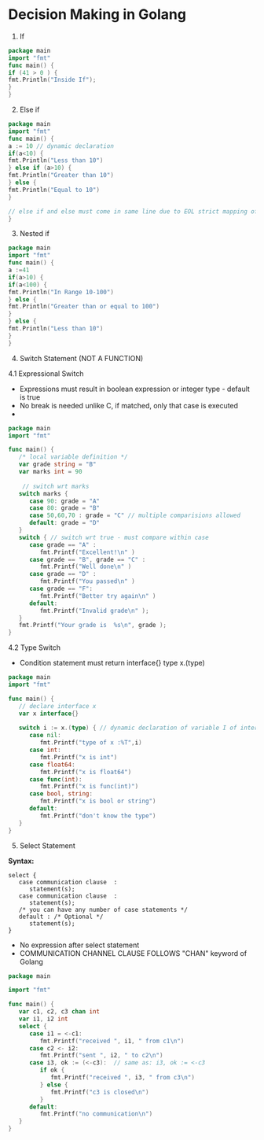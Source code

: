 # Decision Making in Golang

1. If

```go
package main
import "fmt"
func main() {
if (41 > 0 ) {
fmt.Println("Inside If");
}
}
```

2. Else if

```go
package main
import "fmt"
func main() {
a := 10 // dynamic declaration
if(a<10) {
fmt.Println("Less than 10")
} else if (a>10) {
fmt.Println("Greater than 10")
} else {
fmt.Println("Equal to 10")
}

// else if and else must come in same line due to EOL strict mapping of Go
}
```

3. Nested if

```go
package main
import "fmt"
func main() {
a :=41
if(a>10) {
if(a<100) {
fmt.Println("In Range 10-100")
} else {
fmt.Println("Greater than or equal to 100")
}
} else {
fmt.Println("Less than 10")
}
}
```


4. Switch Statement (NOT A FUNCTION)

4.1 Expressional Switch

* Expressions must result in boolean expression or integer type - default is true
* No break is needed unlike C, if matched, only that case is executed 
* 

```go
package main
import "fmt"

func main() {
   /* local variable definition */
   var grade string = "B"
   var marks int = 90
  
    // switch wrt marks
   switch marks {
      case 90: grade = "A"
      case 80: grade = "B"
      case 50,60,70 : grade = "C" // multiple comparisions allowed
      default: grade = "D"  
   }
   switch { // switch wrt true - must compare within case
      case grade == "A" :
         fmt.Printf("Excellent!\n" )     
      case grade == "B", grade == "C" :
         fmt.Printf("Well done\n" )      
      case grade == "D" :
         fmt.Printf("You passed\n" )      
      case grade == "F":
         fmt.Printf("Better try again\n" )
      default:
         fmt.Printf("Invalid grade\n" );
   }
   fmt.Printf("Your grade is  %s\n", grade );      
}
```

4.2 Type Switch

* Condition statement must return interface{} type x.(type)

```go
package main
import "fmt"

func main() {
   // declare interface x
   var x interface{}
     
   switch i := x.(type) { // dynamic declaration of variable I of interface type
      case nil:	  
         fmt.Printf("type of x :%T",i)                
      case int:	  
         fmt.Printf("x is int")                       
      case float64:
         fmt.Printf("x is float64")           
      case func(int):
         fmt.Printf("x is func(int)")                      
      case bool, string:
         fmt.Printf("x is bool or string")       
      default:
         fmt.Printf("don't know the type")     
   }   
}
```


5. Select Statement

**Syntax:**

```
select {
   case communication clause  :
      statement(s);      
   case communication clause  :
      statement(s); 
   /* you can have any number of case statements */
   default : /* Optional */
      statement(s);
}
```

* No expression after select statement
* COMMUNICATION CHANNEL CLAUSE FOLLOWS "CHAN" keyword of Golang

```go
package main

import "fmt"

func main() {
   var c1, c2, c3 chan int
   var i1, i2 int
   select {
      case i1 = <-c1:
         fmt.Printf("received ", i1, " from c1\n")
      case c2 <- i2:
         fmt.Printf("sent ", i2, " to c2\n")
      case i3, ok := (<-c3):  // same as: i3, ok := <-c3
         if ok {
            fmt.Printf("received ", i3, " from c3\n")
         } else {
            fmt.Printf("c3 is closed\n")
         }
      default:
         fmt.Printf("no communication\n")
   }    
}   
```
